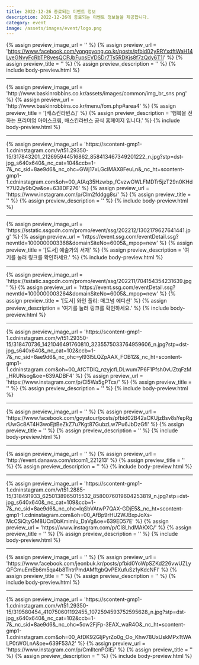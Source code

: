 ```yaml
---
title: 2022-12-26 종료되는 이벤트 정보
description: 2022-12-26에 종료되는 이벤트 정보들을 제공합니다.
category: event
image: /assets/images/event/logo.png
---
```

{% assign preview_image_url = '' %}
{% assign preview_url = 'https://www.facebook.com/yongpyong.co.kr/posts/pfbid02yRRYxdftWaH14LyeGNvyFcRbTP8vesQCPJbFupsEVDSDr7Ts5RDKjs8f7zQdy6T1l' %}
{% assign preview_title = '' %}
{% assign preview_description = '' %}
{% include body-preview.html %}
<hr>{% assign preview_image_url = 'http://www.baskinrobbins.co.kr/assets/images/common/img_br_sns.png' %}
{% assign preview_url = 'http://www.baskinrobbins.co.kr/menu/fom.php#area4' %}
{% assign preview_title = '[배스킨라빈스]' %}
{% assign preview_description = '행복을 전하는 프리미엄 아이스크림, 배스킨라빈스 공식 홈페이지 입니다.' %}
{% include body-preview.html %}
<hr>{% assign preview_image_url = 'https://scontent-gmp1-1.cdninstagram.com/v/t51.29350-15/317843201_212695944516862_858413467349201222_n.jpg?stp=dst-jpg_s640x640&amp;_nc_cat=104&amp;ccb=1-7&amp;_nc_sid=8ae9d6&amp;_nc_ohc=GWj17xLGclMAX8FeuLn&amp;_nc_ht=scontent-gmp1-1.cdninstagram.com&amp;oh=00_AfAq35Hzwbp_fCvzwOWLFMDTr5jzT29n0KHdY7U2Jy9bQw&amp;oe=638DF276' %}
{% assign preview_url = 'https://www.instagram.com/p/Clm2fddgg8s/' %}
{% assign preview_title = '' %}
{% assign preview_description = '' %}
{% include body-preview.html %}
<hr>{% assign preview_image_url = 'https://sstatic.ssgcdn.com/promo/event/ssg/202212/1302179627641441.jpg' %}
{% assign preview_url = 'https://event.ssg.com/eventDetail.ssg?nevntId=1000000003368&domainSiteNo=6005&_mpop=new' %}
{% assign preview_title = '[도서] 예술가의 서재' %}
{% assign preview_description = '여기를 눌러 링크를 확인하세요.' %}
{% include body-preview.html %}
<hr>{% assign preview_image_url = 'https://sstatic.ssgcdn.com/promo/event/ssg/202211/704154354231639.jpg' %}
{% assign preview_url = 'https://event.ssg.com/eventDetail.ssg?nevntId=1000000003264&domainSiteNo=6005&_mpop=new' %}
{% assign preview_title = '[도서] 와인 폴리: 매그넘 에디션' %}
{% assign preview_description = '여기를 눌러 링크를 확인하세요.' %}
{% include body-preview.html %}
<hr>{% assign preview_image_url = 'https://scontent-gmp1-1.cdninstagram.com/v/t51.29350-15/318470736_1421046491760810_3235575033764959606_n.jpg?stp=dst-jpg_s640x640&amp;_nc_cat=102&amp;ccb=1-7&amp;_nc_sid=8ae9d6&amp;_nc_ohc=yl93l5LQZpAAX_FOB12&amp;_nc_ht=scontent-gmp1-1.cdninstagram.com&amp;oh=00_AfCTDlQ_nzyjcfLDLwum7P6F1Pfsh0vUZtqFzM_HRUNsog&amp;oe=639ADBF4' %}
{% assign preview_url = 'https://www.instagram.com/p/Cl5Wa5gPTcx/' %}
{% assign preview_title = '' %}
{% assign preview_description = '' %}
{% include body-preview.html %}
<hr>{% assign preview_image_url = '' %}
{% assign preview_url = 'https://www.facebook.com/goystour/posts/pfbid02B42aCKUjzBsv8sYepRgrUwGc8AT4H3woEjtBeZkZ7u7Kgt87GubzLw7Pu6JbDzGfl' %}
{% assign preview_title = '' %}
{% assign preview_description = '' %}
{% include body-preview.html %}
<hr>{% assign preview_image_url = '' %}
{% assign preview_url = 'http://event.danawa.com/stcom1_221213' %}
{% assign preview_title = '' %}
{% assign preview_description = '' %}
{% include body-preview.html %}
<hr>{% assign preview_image_url = 'https://scontent-gmp1-1.cdninstagram.com/v/t51.2885-15/318491933_6250138965015532_8580076019604253819_n.jpg?stp=dst-jpg_s640x640&amp;_nc_cat=109&amp;ccb=1-7&amp;_nc_sid=8ae9d6&amp;_nc_ohc=IqSbVAtwP7QAX-GDjE5&amp;_nc_ht=scontent-gmp1-1.cdninstagram.com&amp;oh=00_AfBp9rHU2WJBxpJoXs-McCSiQtyGM8UCnDbKmimlu_DaVg&amp;oe=639ED57E' %}
{% assign preview_url = 'https://www.instagram.com/p/Cl8LhdMAKXC/' %}
{% assign preview_title = '' %}
{% assign preview_description = '' %}
{% include body-preview.html %}
<hr>{% assign preview_image_url = '' %}
{% assign preview_url = 'https://www.facebook.com/jeonbuk.kr/posts/pfbid0YoWpSZKd226vwUZLyQFGmuEmEb6m5qa4b8TntrPmdAMftgbQvPEXufuSz1yKdcNFl' %}
{% assign preview_title = '' %}
{% assign preview_description = '' %}
{% include body-preview.html %}
<hr>{% assign preview_image_url = 'https://scontent-gmp1-1.cdninstagram.com/v/t51.29350-15/319580454_410750601192455_1072594593752595628_n.jpg?stp=dst-jpg_s640x640&amp;_nc_cat=102&amp;ccb=1-7&amp;_nc_sid=8ae9d6&amp;_nc_ohc=5ow2FjFp-3EAX_waR4O&amp;_nc_ht=scontent-gmp1-1.cdninstagram.com&amp;oh=00_AfDK92GljPyrZo0g_Oo_Khw78UxUskMPxTtWALP0tWOLnA&amp;oe=639F53A2' %}
{% assign preview_url = 'https://www.instagram.com/p/CmIltcnPGIE/' %}
{% assign preview_title = '' %}
{% assign preview_description = '' %}
{% include body-preview.html %}